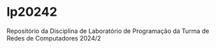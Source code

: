 # lp20242
Repositório da Disciplina de Laboratório de Programação da Turma de Redes de Computadores 2024/2
